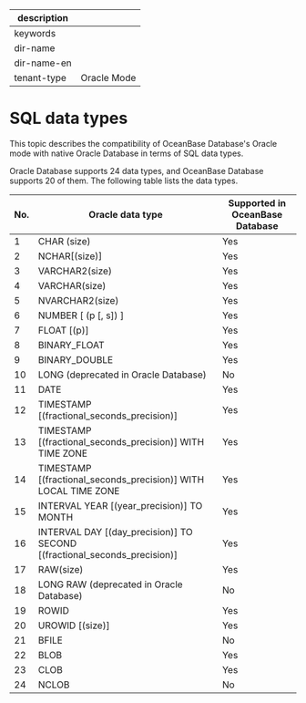 |description||
|---|---|
|keywords||
|dir-name||
|dir-name-en||
|tenant-type|Oracle Mode|

# SQL data types

This topic describes the compatibility of OceanBase Database's Oracle mode with native Oracle Database in terms of SQL data types.

Oracle Database supports 24 data types, and OceanBase Database supports 20 of them. The following table lists the data types.


| No. | Oracle data type | Supported in OceanBase Database |
|-----|-----------------------------|-----------------|
| 1 | CHAR (size) | Yes |
| 2 | NCHAR\[(size)\] | Yes |
| 3 | VARCHAR2(size) | Yes |
| 4 | VARCHAR(size) | Yes |
| 5 | NVARCHAR2(size) | Yes |
| 6 | NUMBER \[ (p \[, s\]) \] | Yes |
| 7 | FLOAT \[(p)\] | Yes |
| 8 | BINARY_FLOAT | Yes |
| 9 | BINARY_DOUBLE | Yes |
| 10 | LONG (deprecated in Oracle Database) | No |
| 11 | DATE | Yes |
| 12 | TIMESTAMP \[(fractional_seconds_precision)\] | Yes |
| 13 | TIMESTAMP   \[(fractional_seconds_precision)\] WITH TIME ZONE | Yes |
| 14 | TIMESTAMP   \[(fractional_seconds_precision)\] WITH LOCAL TIME ZONE | Yes |
| 15 | INTERVAL YEAR \[(year_precision)\] TO MONTH | Yes |
| 16 | INTERVAL DAY   \[(day_precision)\] TO SECOND \[(fractional_seconds_precision)\] | Yes |
| 17 | RAW(size) | Yes |
| 18 | LONG RAW (deprecated in Oracle Database) | No |
| 19 | ROWID | Yes |
| 20 | UROWID \[(size)\] | Yes |
| 21 | BFILE | No |
| 22 | BLOB | Yes |
| 23 | CLOB | Yes |
| 24 | NCLOB | No |